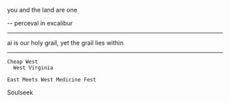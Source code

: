 you and the land are one

-- perceval in excalibur

---

ai is our holy grail, yet the grail lies within

---

```
Cheap West
  West Virginia

East Meets West Medicine Fest
```

Soulseek
